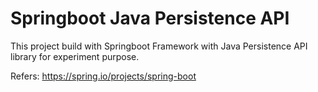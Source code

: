 # Springboot Java Persistence API

This project build with Springboot Framework with Java Persistence API library for experiment purpose. 

Refers: https://spring.io/projects/spring-boot